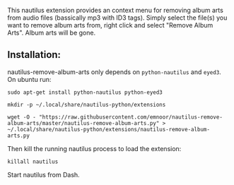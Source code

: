 This nautilus extension provides an context menu for removing album arts from
audio files (bassically mp3 with ID3 tags). Simply select the file(s) you want
to remove album arts from, right click and select "Remove Album Arts". Album
arts will be gone.

Installation:
-------------
nautilus-remove-album-arts only depends on `python-nautilus` and `eyed3`.
On ubuntu run:

    sudo apt-get install python-nautilus python-eyed3

    mkdir -p ~/.local/share/nautilus-python/extensions

    wget -O - "https://raw.githubusercontent.com/emnoor/nautilus-remove-album-arts/master/nautilus-remove-album-arts.py" > ~/.local/share/nautilus-python/extensions/nautilus-remove-album-arts.py

Then kill the running nautilus process to load the extension:

    killall nautilus

Start nautilus from Dash.
